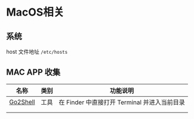 # MacOS相关

## 系统

host 文件地址 `/etc/hosts`

## MAC APP 收集

| 名称                                           | 类别 | 功能说明                                     |
| ---------------------------------------------- | ---- | -------------------------------------------- |
| [Go2Shell](http://www.pc6.com/mac/161154.html) | 工具 | 在 Finder 中直接打开 Terminal 并进入当前目录 |
|                                                |      |                                              |
|                                                |      |                                              |

